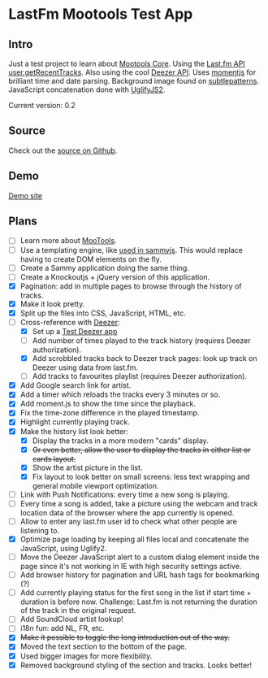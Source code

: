 LastFm Mootools Test App
========================

Intro
-----
Just a test project to learn about [Mootools Core](http://mootools.net/docs/core).
Using the [Last.fm API user.getRecentTracks](http://www.last.fm/api/show/user.getRecentTracks).
Also using the cool [Deezer API](http://developers.deezer.com/api/).
Uses [momentjs](http://momentjs.com/) for brilliant time and date parsing.
Background image found on [subtlepatterns](http://subtlepatterns.com/tag/dark/).
JavaScript concatenation done with [UglifyJS2](https://github.com/mishoo/UglifyJS2).

Current version: 0.2

Source
------
Check out the [source on Github](https://github.com/johanbove/LastFmMootoolsTestsite).

Demo
----
[Demo site](http://deezertest.johanbove.info/)

Plans
-----
- [ ] Learn more about [MooTools](http://mootools.net/docs/core/Core/Core).
- [ ] Use a templating engine, like [used in sammyjs](http://sammyjs.org/docs/tutorials/json_store_1). This would replace having to create DOM elements on the fly.
- [ ] Create a Sammy application doing the same thing.
- [ ] Create a Knockoutjs + jQuery version of this application.
- [x] Pagination: add in multiple pages to browse through the history of tracks.
- [x] Make it look pretty.
- [x] Split up the files into CSS, JavaScript, HTML, etc.            
- [ ] Cross-reference with [Deezer](http://www.deezer.com):
  - [x] Set up a [Test Deezer app](http://developers.deezer.com/myapps/app/136181)
  - [ ] Add number of times played to the track history (requires Deezer authorization).
  - [x] Add scrobbled tracks back to Deezer track pages: look up track on Deezer using data from last.fm.
  - [ ] Add tracks to favourites playlist (requires Deezer authorization).
- [x] Add Google search link for artist.
- [x] Add a timer which reloads the tracks every 3 minutes or so.
- [x] Add moment.js to show the time since the playback.
- [x] Fix the time-zone difference in the played timestamp.
- [x] Highlight currently playing track.
- [x] Make the history list look better:
  - [x] Display the tracks in a more modern "cards" display.
  - [x] ~~Or even better, allow the user to display the tracks in either list or cards layout.~~
  - [x] Show the artist picture in the list.
  - [x] Fix layout to look better on small screens: less text wrapping and general mobile viewport optimization.
- [ ] Link with Push Notifications: every time a new song is playing.
- [ ] Every time a song is added, take a picture using the webcam and track location data of the browser where the app currently is opened.
- [ ] Allow to enter any last.fm user id to check what other people are listening to.
- [x] Optimize page loading by keeping all files local and concatenate the JavaScript, using Uglify2.
- [ ] Move the Deezer JavaScript alert to a custom dialog element inside the page since it's not working in IE with high security settings active.
- [ ] Add browser history for pagination and URL hash tags for bookmarking (?)
- [ ] Add currently playing status for the first song in the list if start time + duration is before now. Challenge: Last.fm is not returning the duration of the track in the original request.
- [ ] Add SoundCloud artist lookup!
- [ ] i18n fun: add NL, FR, etc.
- [x] ~~Make it possible to toggle the long introduction out of the way.~~
- [x] Moved the text section to the bottom of the page.
- [x] Used bigger images for more flexibility.
- [x] Removed background styling of the section and tracks. Looks better!   
